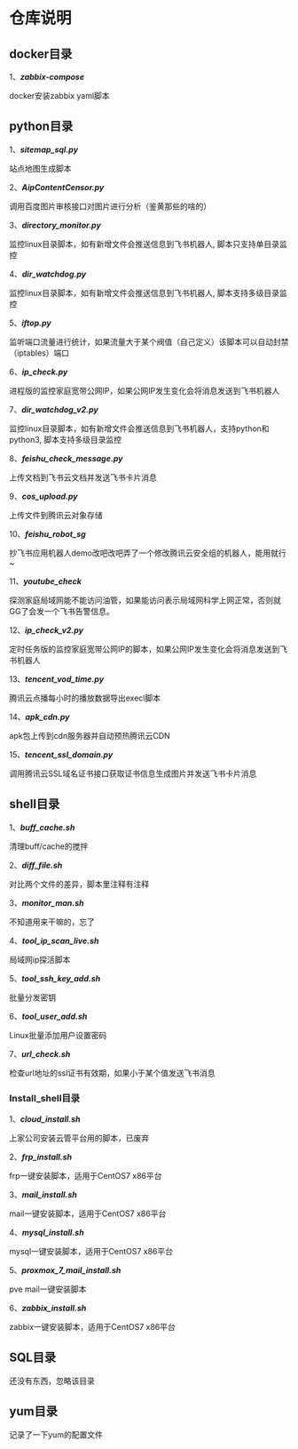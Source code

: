 # 仓库说明


## docker目录
1、***zabbix-compose***

docker安装zabbix yaml脚本


## python目录

1、***sitemap_sql.py***

站点地图生成脚本

2、***AipContentCensor.py***

调用百度图片审核接口对图片进行分析（鉴黄那些的啥的）

3、***directory_monitor.py***

监控linux目录脚本，如有新增文件会推送信息到飞书机器人, 脚本只支持单目录监控

4、***dir_watchdog.py***

监控linux目录脚本，如有新增文件会推送信息到飞书机器人, 脚本支持多级目录监控

5、***iftop.py***

监听端口流量进行统计，如果流量大于某个阀值（自己定义）该脚本可以自动封禁（iptables）端口

6、***ip_check.py***

进程版的监控家庭宽带公网IP，如果公网IP发生变化会将消息发送到飞书机器人

7、***dir_watchdog_v2.py***

监控linux目录脚本，如有新增文件会推送信息到飞书机器人，支持python和python3, 脚本支持多级目录监控

8、***feishu_check_message.py***

上传文档到飞书云文档并发送飞书卡片消息

9、***cos_upload.py***

上传文件到腾讯云对象存储

10、***feishu_robot_sg***

抄飞书应用机器人demo改吧改吧弄了一个修改腾讯云安全组的机器人，能用就行~

11、***youtube_check***

探测家庭局域网能不能访问油管，如果能访问表示局域网科学上网正常，否则就GG了会发一个飞书告警信息。

12、***ip_check_v2.py***

定时任务版的监控家庭宽带公网IP的脚本，如果公网IP发生变化会将消息发送到飞书机器人

13、***tencent_vod_time.py***

腾讯云点播每小时的播放数据导出execl脚本

14、***apk_cdn.py***

apk包上传到cdn服务器并自动预热腾讯云CDN

15、***tencent_ssl_domain.py***

调用腾讯云SSL域名证书接口获取证书信息生成图片并发送飞书卡片消息

## shell目录

1、***buff_cache.sh***

清理buff/cache的搅拌

2、***diff_file.sh***

对比两个文件的差异，脚本里注释有注释

3、***monitor_man.sh***

不知道用来干嘛的，忘了

4、***tool_ip_scan_live.sh***

局域网ip探活脚本

5、***tool_ssh_key_add.sh***

批量分发密钥

6、***tool_user_add.sh***

Linux批量添加用户设置密码

7、***url_check.sh***

检查url地址的ssl证书有效期，如果小于某个值发送飞书消息

### Install_shell目录
1、***cloud_install.sh***

上家公司安装云管平台用的脚本，已废弃

2、***frp_install.sh***

frp一键安装脚本，适用于CentOS7 x86平台

3、***mail_install.sh***

mail一键安装脚本，适用于CentOS7 x86平台

4、***mysql_install.sh***

mysql一键安装脚本，适用于CentOS7 x86平台

5、***proxmox_7_mail_install.sh***

pve mail一键安装脚本

6、***zabbix_install.sh***

zabbix一键安装脚本，适用于CentOS7 x86平台



## SQL目录

还没有东西，忽略该目录

## yum目录

记录了一下yum的配置文件
